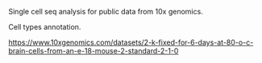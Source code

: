 Single cell seq analysis for public data from 10x genomics. 

Cell types annotation.

https://www.10xgenomics.com/datasets/2-k-fixed-for-6-days-at-80-o-c-brain-cells-from-an-e-18-mouse-2-standard-2-1-0

